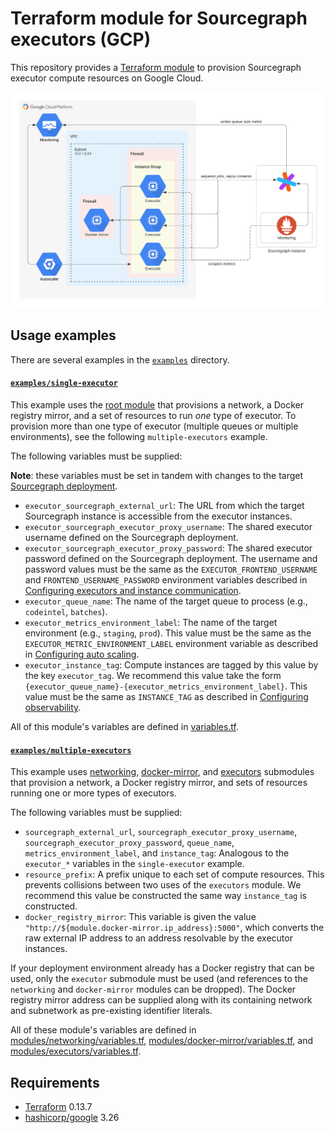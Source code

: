 # Terraform module for Sourcegraph executors (GCP)

This repository provides a [Terraform module](https://learn.hashicorp.com/tutorials/terraform/module-use?in=terraform/modules) to provision Sourcegraph executor compute resources on Google Cloud.

![Infrastructure overview](./images/infrastructure.png)

## Usage examples

There are several examples in the [`examples`](./examples) directory.

#### [`examples/single-executor`](./examples/single-executor)

This example uses the [root module](https://registry.terraform.io/modules/sourcegraph/executors/google/latest) that provisions a network, a Docker registry mirror, and a set of resources to run _one_ type of executor. To provision more than one type of executor (multiple queues or multiple environments), see the following `multiple-executors` example.

The following variables must be supplied:

**Note**: these variables must be set in tandem with changes to the target [Sourcegraph deployment](https://docs.sourcegraph.com/admin/deploy_executors).

- `executor_sourcegraph_external_url`: The URL from which the target Sourcegraph instance is accessible from the executor instances.
- `executor_sourcegraph_executor_proxy_username`: The shared executor username defined on the Sourcegraph deployment.
- `executor_sourcegraph_executor_proxy_password`: The shared executor password defined on the Sourcegraph deployment. The username and password values must be the same as the `EXECUTOR_FRONTEND_USERNAME` and `FRONTEND_USERNAME_PASSWORD` environment variables described in [Configuring executors and instance communication](https://docs.sourcegraph.com/admin/deploy_executors#configuring-executors-and-instance-communication).
- `executor_queue_name`: The name of the target queue to process (e.g., `codeintel`, `batches`).
- `executor_metrics_environment_label`: The name of the target environment (e.g., `staging`, `prod`). This value must be the same as the `EXECUTOR_METRIC_ENVIRONMENT_LABEL` environment variable as described in [Configuring auto scaling](https://docs.sourcegraph.com/admin/deploy_executors#google).
- `executor_instance_tag`: Compute instances are tagged by this value by the key `executor_tag`. We recommend this value take the form `{executor_queue_name}-{executor_metrics_environment_label}`. This value must be the same as `INSTANCE_TAG` as described in [Configuring observability](https://docs.sourcegraph.com/admin/deploy_executors#google-1).

All of this module's variables are defined in [variables.tf](./variables.tf).

#### [`examples/multiple-executors`](./examples/multiple-executors)

This example uses [networking](https://registry.terraform.io/modules/sourcegraph/executors/google/latest/submodules/networking), [docker-mirror](https://registry.terraform.io/modules/sourcegraph/executors/google/latest/submodules/docker-mirror), and [executors](https://registry.terraform.io/modules/sourcegraph/executors/google/latest/submodules/executors) submodules that provision a network, a Docker registry mirror, and sets of resources running one or more types of executors.

The following variables must be supplied:

- `sourcegraph_external_url`, `sourcegraph_executor_proxy_username`, `sourcegraph_executor_proxy_password`, `queue_name`, `metrics_environment_label`, and `instance_tag`: Analogous to the `executor_*` variables in the `single-executor` example.
- `resource_prefix`: A prefix unique to each set of compute resources. This prevents collisions between two uses of the `executors` module. We recommend this value be constructed the same way `instance_tag` is constructed.
- `docker_registry_mirror`: This variable is given the value `"http://${module.docker-mirror.ip_address}:5000"`, which converts the raw external IP address to an address resolvable by the executor instances.

If your deployment environment already has a Docker registry that can be used, only the `executor` submodule must be used (and references to the `networking` and `docker-mirror` modules can be dropped). The Docker registry mirror address can be supplied along with its containing network and subnetwork as pre-existing identifier literals.

All of these module's variables are defined in [modules/networking/variables.tf](./modules/networking/variables.tf), [modules/docker-mirror/variables.tf](./modules/docker-mirror/variables.tf), and [modules/executors/variables.tf](./modules/executors/variables.tf).

## Requirements

- [Terraform](https://www.terraform.io/) 0.13.7
- [hashicorp/google](https://registry.terraform.io/providers/hashicorp/google/3.26.0) 3.26
